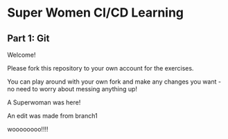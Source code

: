 # Super Women CI/CD Learning
## Part 1: Git

Welcome!

Please fork this repository to your own account for the exercises.

You can play around with your own fork and make any changes you want - no need to worry about messing anything up!

A Superwoman was here!

An edit was made from branch1

woooooooo!!!!
